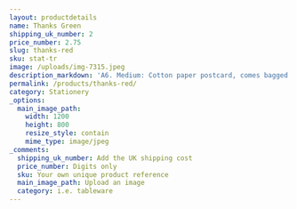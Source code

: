 ```yaml
---
layout: productdetails
name: Thanks Green
shipping_uk_number: 2
price_number: 2.75
slug: thanks-red
sku: stat-tr
image: /uploads/img-7315.jpeg
description_markdown: 'A6. Medium: Cotton paper postcard, comes bagged with kraft paper envelope.'
permalink: /products/thanks-red/
category: Stationery
_options:
  main_image_path:
    width: 1200
    height: 800
    resize_style: contain
    mime_type: image/jpeg
_comments:
  shipping_uk_number: Add the UK shipping cost
  price_number: Digits only
  sku: Your own unique product reference
  main_image_path: Upload an image
  category: i.e. tableware
---
```

